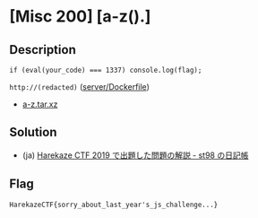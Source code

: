 # [Misc 200] [a-z().]
## Description
`if (eval(your_code) === 1337) console.log(flag);`

`http://(redacted)` ([server/Dockerfile](server/Dockerfile))

- [a-z.tar.xz](attachments/a-z.tar.xz)

## Solution
- (ja) [Harekaze CTF 2019 で出題した問題の解説 - st98 の日記帳](https://st98.github.io/diary/posts/2019-05-21-harekaze-ctf-2019.html#misc-200-a-z)

## Flag
```
HarekazeCTF{sorry_about_last_year's_js_challenge...}
```